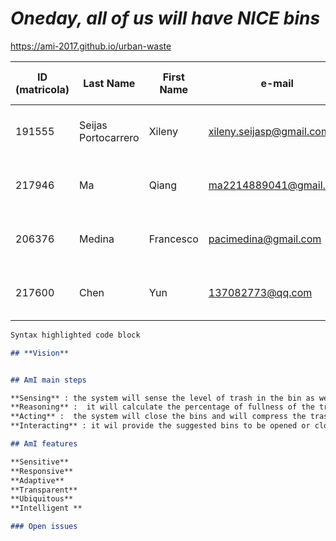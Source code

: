 # _Oneday, all of us will have NICE bins_
https://ami-2017.github.io/urban-waste


ID (matricola) | Last Name | First Name | e-mail | GitHub |	Role in the Project
------------ | ------------- | ---------- | ------------ | ------------ | ------------
191555 | Seijas Portocarrero | Xileny |	xileny.seijasp@gmail.com	| @Xileny | Hardware Developer & Graphic Designer 
217946 |Ma | Qiang | ma2214889041@gmail.com | @ma2214889041  | Software Developer & Designer        
206376 | Medina	| Francesco | pacimedina@gmail.com | @francescomedina	| Hardware and Software Developer 
217600 | Chen | Yun | 137082773@qq.com | @cystephanie0727 | Software Developer & Web Designer	

```markdown
Syntax highlighted code block

## **Vision**


## AmI main steps

**Sensing** : the system will sense the level of trash in the bin as well as the situation of the bins nearby
**Reasoning** :  it will calculate the percentage of fullness of the trash and evaluate the situation of the bins nearby
**Acting** :  the system will close the bins and will compress the trash inside of it according to the levels of fullness
**Interacting** : it wil provide the suggested bins to be opened or closed, the map of the bins in the city and suggestions of the nearest available bins	

## AmI features

**Sensitive**
**Responsive**
**Adaptive**
**Transparent**
**Ubiquitous**
**Intelligent **

### Open issues
